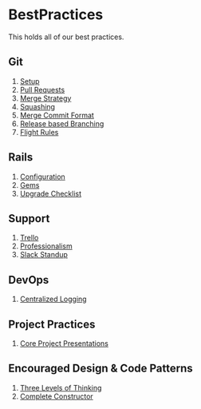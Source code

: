 BestPractices
=============

This holds all of our best practices.

## Git

1. [Setup](git/setup.md)
2. [Pull Requests](git/pull-requests.md)
3. [Merge Strategy](git/merge-strategy.md)
4. [Squashing](git/squashing.md)
5. [Merge Commit Format](git/merge-commit-format.md)
6. [Release based Branching](git/release-branching.md)
7. [Flight Rules](https://github.com/k88hudson/git-flight-rules)

## Rails

1. [Configuration](rails/configuration.md)
2. [Gems](rails/gems.md)
3. [Upgrade Checklist](rails/upgrade-checklist.md)

## Support

1. [Trello](support/using_trello_for_support.md)
1. [Professionalism](support/professionalism.md)
1. [Slack Standup](support/slack_standup.md)

## DevOps

1. [Centralized Logging](devops/centralized_logging.md)

## Project Practices

1. [Core Project Presentations](projects/core_presentation.md)

## Encouraged Design & Code Patterns

1. [Three Levels of Thinking](patterns/three_levels_of_thinking.md)
1. [Complete Constructor](patterns/complete_constructor.md)
